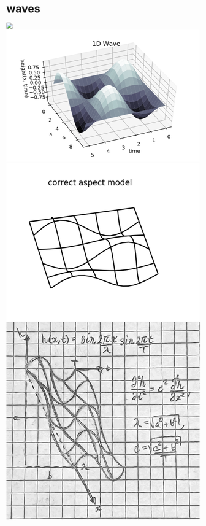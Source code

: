 # waves
![](name-of-giphy.gif)
![alt text](https://github.com/browlm13/waves/blob/master/1D%20Wave%20Surface%20Plot.png)
![alt text](https://github.com/browlm13/waves/blob/master/1D%20Wave%20Wire%20Mesh.png)
![alt text](https://github.com/browlm13/waves/blob/master/sketch.jpg)
